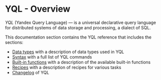 # YQL - Overview

*YQL* (Yandex Query Language) — is a universal declarative query language for distributed systems of data storage and processing, a dialect of SQL.

This documentation section contains the YQL reference that includes the sections:

- [Data types](types/index.md) with a description of data types used in YQL
- [Syntax](syntax/index.md) with a full list of YQL commands
- [Built-in functions](builtins/index.md) with a description of the available built-in functions
- [Recipes](recipes/index.md) with a description of recipes for various tasks
- [Changelog](changelog/index.md) of YQL
